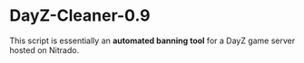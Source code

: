 # DayZ-Cleaner-0.9
This script is essentially an **automated banning tool** for a DayZ game server hosted on Nitrado.
